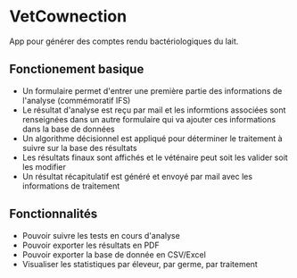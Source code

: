 # VetCownection

App pour générer des comptes rendu bactériologiques du lait.

## Fonctionement basique

- Un formulaire permet d'entrer une première partie des informations de l'analyse (commémoratif IFS)
- Le résultat d'analyse est reçu par mail et les informtions associées sont renseignées dans un autre formulaire qui va ajouter ces informations dans la base de données
- Un algorithme décisionnel est appliqué pour déterminer le traitement à suivre sur la base des résultats
- Les résultats finaux sont affichés et le véténaire peut soit les valider soit les modifier
- Un résultat récapitulatif est généré et envoyé par mail avec les informations de traitement

## Fonctionnalités

- Pouvoir suivre les tests en cours d'analyse
- Pouvoir exporter les résultats en PDF
- Pouvoir exporter la base de donnée en CSV/Excel
- Visualiser les statistiques par éleveur, par germe, par traitement
